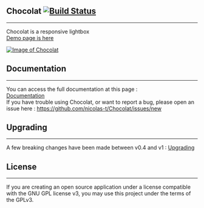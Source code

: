 ## Chocolat [![Build Status](https://travis-ci.org/nicolas-t/Chocolat.svg?branch=master)](https://travis-ci.org/nicolas-t/Chocolat)
-----------
Chocolat is a responsive lightbox  
[Demo page is here](http://chocolat.insipi.de/#demo)
  
[![Image of Chocolat](http://full.ouplo.com/10/9/jzbY.jpg)](http://chocolat.insipi.de/#demo)


## Documentation
-----------
You can access the full documentation at this page :   
[Documentation](https://chocolat.gitbook.io/chocolat/)   
If you have trouble using Chocolat, or want to report a bug, please open an issue here : 
https://github.com/nicolas-t/Chocolat/issues/new


## Upgrading
-----------
A few breaking changes have been made between v0.4 and v1 :
[Upgrading](https://chocolat.gitbook.io/chocolat/upgrading-from-v0.4)


## License
-----------

If you are creating an open source application under a license compatible with the GNU GPL license v3, you may use this project under the terms of the GPLv3.
